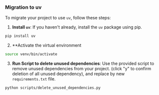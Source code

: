 
### Migration to uv
To migrate your project to use `uv`, follow these steps:
1. **Install `uv`**: If you haven't already, install the `uv` package using pip.

```bash
pip install uv
```

2. **Activate the virtual environment

```bash
source venv/bin/activate
```

3.  **Run Script to delete unused dependencies**: Use the provided script to remove unused dependencies from your project.
    (click "y" to confirm deletion of all unused dependency), and replace by new `requirements.txt` file.
```bash
python scripts/delete_unused_dependencies.py
```









